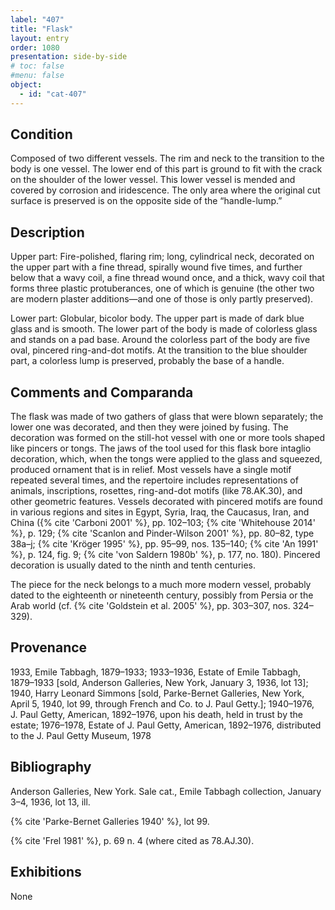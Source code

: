 ```yaml
---
label: "407"
title: "Flask"
layout: entry
order: 1080
presentation: side-by-side
# toc: false
#menu: false 
object:
  - id: "cat-407"
---
```


## Condition

Composed of two different vessels. The rim and neck to the transition to the body is one vessel. The lower end of this part is ground to fit with the crack on the shoulder of the lower vessel. This lower vessel is mended and covered by corrosion and iridescence. The only area where the original cut surface is preserved is on the opposite side of the “handle-lump.”

## Description

Upper part: Fire-polished, flaring rim; long, cylindrical neck, decorated on the upper part with a fine thread, spirally wound five times, and further below that a wavy coil, a fine thread wound once, and a thick, wavy coil that forms three plastic protuberances, one of which is genuine (the other two are modern plaster additions—and one of those is only partly preserved).

Lower part: Globular, bicolor body. The upper part is made of dark blue glass and is smooth. The lower part of the body is made of colorless glass and stands on a pad base. Around the colorless part of the body are five oval, pincered ring-and-dot motifs. At the transition to the blue shoulder part, a colorless lump is preserved, probably the base of a handle.

## Comments and Comparanda

The flask was made of two gathers of glass that were blown separately; the lower one was decorated, and then they were joined by fusing. The decoration was formed on the still-hot vessel with one or more tools shaped like pincers or tongs. The jaws of the tool used for this flask bore intaglio decoration, which, when the tongs were applied to the glass and squeezed, produced ornament that is in relief. Most vessels have a single motif repeated several times, and the repertoire includes representations of animals, inscriptions, rosettes, ring-and-dot motifs (like 78.AK.30), and other geometric features. Vessels decorated with pincered motifs are found in various regions and sites in Egypt, Syria, Iraq, the Caucasus, Iran, and China ({% cite 'Carboni 2001' %}, pp. 102–103; {% cite 'Whitehouse 2014' %}, p. 129; {% cite 'Scanlon and Pinder-Wilson 2001' %}, pp. 80–82, type 38a–j; {% cite 'Kröger 1995' %}, pp. 95–99, nos. 135–140; {% cite 'An 1991' %}, p. 124, fig. 9; {% cite 'von Saldern 1980b' %}, p. 177, no. 180). Pincered decoration is usually dated to the ninth and tenth centuries.

The piece for the neck belongs to a much more modern vessel, probably dated to the eighteenth or nineteenth century, possibly from Persia or the Arab world (cf. {% cite 'Goldstein et al. 2005' %}, pp. 303–307, nos. 324–329).

## Provenance

1933, Emile Tabbagh, 1879–1933; 1933–1936, Estate of Emile Tabbagh, 1879–1933 [sold, Anderson Galleries, New York, January 3, 1936, lot 13]; 1940, Harry Leonard Simmons [sold, Parke-Bernet Galleries, New York, April 5, 1940, lot 99, through French and Co. to J. Paul Getty.]; 1940–1976, J. Paul Getty, American, 1892–1976, upon his death, held in trust by the estate; 1976–1978, Estate of J. Paul Getty, American, 1892–1976, distributed to the J. Paul Getty Museum, 1978

## Bibliography

Anderson Galleries, New York. Sale cat., Emile Tabbagh collection, January 3–4, 1936, lot 13, ill.

{% cite 'Parke-Bernet Galleries 1940' %}, lot 99.

{% cite 'Frel 1981' %}, p. 69 n. 4 (where cited as 78.AJ.30).

## Exhibitions

None